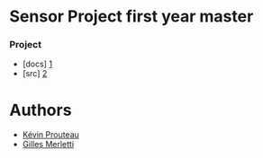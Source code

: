 # Sensor Project first year master

### Project

* [docs] [1]
* [src] [2]

# Authors
* [Kévin Prouteau][3]
* [Gilles Merletti][4]



[1]: https://github.com/djavrell/grow-flower/tree/master/docs
[2]: https://github.com/djavrell/grow-flower/tree/master/src
[3]: https://github.com/djavrell 
[4]: https://github.com/djavrell